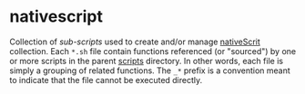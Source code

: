 nativescript
=====

Collection of _sub-scripts_ used to create and/or manage [nativeScrit](../../../fiddles/nativescript) collection.
Each `*.sh` file contain functions referenced (or "sourced") by one or more scripts in the parent [scripts](../..)
directory.  In other words, each file is simply a grouping of related functions.  The `_*` prefix is
a convention meant to indicate that the file cannot be executed directly.

